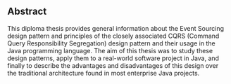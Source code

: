 ##  Abstract

This diploma thesis provides general information about the Event Sourcing design pattern and principles of the closely associated CQRS (Command Query Responsibility Segregation) design pattern and their usage in the Java programming language. The aim of this thesis was to study these design patterns, apply them to a real-world software project in Java, and finally to describe the advantages and disadvantages of this design over the traditional architecture found in most enterprise Java projects.